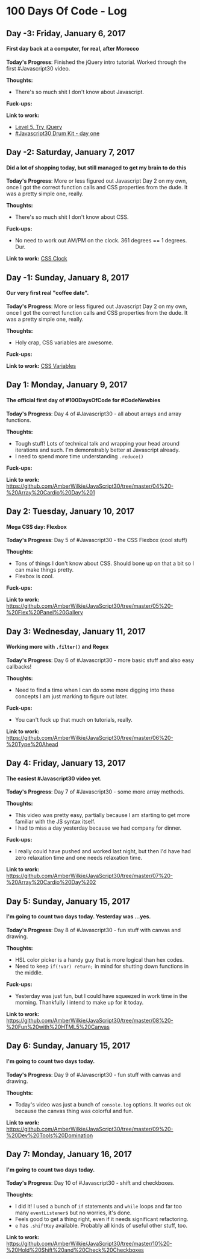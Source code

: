 # 100 Days Of Code - Log

## Day -3: Friday, January 6, 2017
#### First day back at a computer, for real, after Morocco

**Today's Progress**: Finished the jQuery intro tutorial. Worked through the first #Javascript30 video.

**Thoughts:**
- There's so much shit I don't know about Javascript.

**Fuck-ups:**

**Link to work:** 
- [Level 5, Try jQuery](http://try.jquery.com/levels/5/challenges/2)
- [#Javascript30 Drum Kit - day one](https://github.com/AmberWilkie/JavaScript30/tree/master/01%20-%20JavaScript%20Drum%20Kit)

## Day -2: Saturday, January 7, 2017
#### Did a lot of shopping today, but still managed to get my brain to do this

**Today's Progress**: More or less figured out Javascript Day 2 on my own, once I got the correct function calls and CSS properties from the dude. It was a pretty simple one, really.

**Thoughts:**
- There's so much shit I don't know about CSS.

**Fuck-ups:**
- No need to work out AM/PM on the clock. 361 degrees == 1 degrees. Dur.

**Link to work:** [CSS Clock](https://github.com/AmberWilkie/JavaScript30/tree/master/02%20-%20JS%20%2B%20CSS%20Clock)

## Day -1: Sunday, January 8, 2017
#### Our very first real "coffee date".

**Today's Progress**: More or less figured out Javascript Day 2 on my own, once I got the correct function calls and CSS properties from the dude. It was a pretty simple one, really.

**Thoughts:**
- Holy crap, CSS variables are awesome.

**Fuck-ups:**

**Link to work:** [CSS Variables](https://github.com/AmberWilkie/JavaScript30/tree/master/03%20-%20CSS%20Variables)

## Day 1: Monday, January 9, 2017
#### The official first day of #100DaysOfCode for #CodeNewbies

**Today's Progress**: Day 4 of #Javascript30 - all about arrays and array functions.

**Thoughts:**
- Tough stuff! Lots of technical talk and wrapping your head around iterations and such. I'm demonstrably better at Javascript already.
- I need to spend more time understanding `.reduce()`

**Fuck-ups:**

**Link to work:**
https://github.com/AmberWilkie/JavaScript30/tree/master/04%20-%20Array%20Cardio%20Day%201

## Day 2: Tuesday, January 10, 2017
#### Mega CSS day: Flexbox

**Today's Progress**: Day 5 of #Javascript30 - the CSS Flexbox (cool stuff)

**Thoughts:**
- Tons of things I don't know about CSS. Should bone up on that a bit so I can make things pretty.
- Flexbox is cool.

**Fuck-ups:**

**Link to work:**
https://github.com/AmberWilkie/JavaScript30/tree/master/05%20-%20Flex%20Panel%20Gallery

## Day 3: Wednesday, January 11, 2017
#### Working more with `.filter()` and Regex

**Today's Progress**: Day 6 of #Javascript30 - more basic stuff and also easy callbacks!

**Thoughts:**
- Need to find a time when I can do some more digging into these concepts I am just marking to figure out later.

**Fuck-ups:**
- You can't fuck up that much on tutorials, really.

**Link to work:**
https://github.com/AmberWilkie/JavaScript30/tree/master/06%20-%20Type%20Ahead

## Day 4: Friday, January 13, 2017
#### The easiest #Javascript30 video yet.

**Today's Progress**: Day 7 of #Javascript30 - some more array methods.

**Thoughts:**
- This video was pretty easy, partially because I am starting to get more familiar with the JS syntax itself.
- I had to miss a day yesterday because we had company for dinner.

**Fuck-ups:**
- I really could have pushed and worked last night, but then I'd have had zero relaxation time and one needs relaxation time.

**Link to work:**
https://github.com/AmberWilkie/JavaScript30/tree/master/07%20-%20Array%20Cardio%20Day%202

## Day 5: Sunday, January 15, 2017
#### I'm going to count two days today. Yesterday was ...yes.

**Today's Progress**: Day 8 of #Javascript30 - fun stuff with canvas and drawing.

**Thoughts:**
- HSL color picker is a handy guy that is more logical than hex codes.
- Need to keep `if(!var) return;` in mind for shutting down functions in the middle.

**Fuck-ups:**
- Yesterday was just fun, but I could have squeezed in work time in the morning. Thankfully I intend to make up for it today.

**Link to work:**
https://github.com/AmberWilkie/JavaScript30/tree/master/08%20-%20Fun%20with%20HTML5%20Canvas

## Day 6: Sunday, January 15, 2017
#### I'm going to count two days today.

**Today's Progress**: Day 9 of #Javascript30 - fun stuff with canvas and drawing.

**Thoughts:**
- Today's video was just a bunch of `console.log` options. It works out ok because the canvas thing was colorful and fun.

**Link to work:**
https://github.com/AmberWilkie/JavaScript30/tree/master/09%20-%20Dev%20Tools%20Domination

## Day 7: Monday, January 16, 2017
#### I'm going to count two days today.

**Today's Progress**: Day 10 of #Javascript30 - shift and checkboxes.

**Thoughts:**
- I did it! I used a bunch of `if` statements and `while` loops and far too many `eventListener`s but no worries, it's done.
- Feels good to get a thing right, even if it needs significant refactoring.
- `e` has `.shiftKey` available. Probably all kinds of useful other stuff, too.

**Link to work:**
https://github.com/AmberWilkie/JavaScript30/tree/master/10%20-%20Hold%20Shift%20and%20Check%20Checkboxes